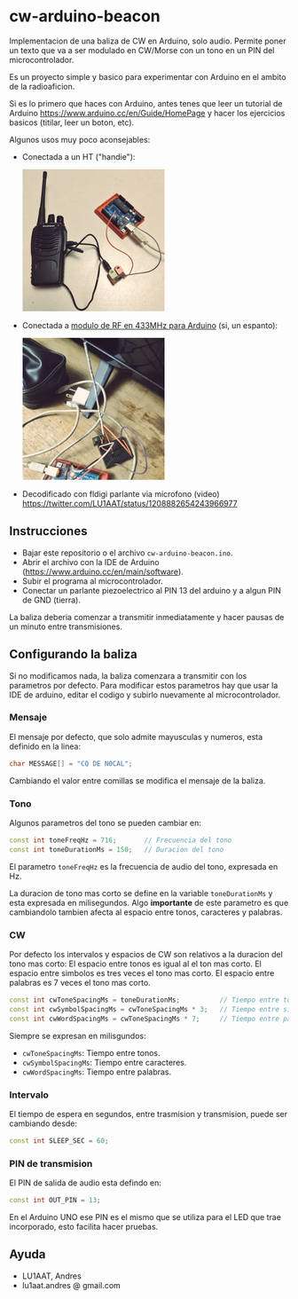 # cw-arduino-beacon

Implementacion de una baliza de CW en Arduino, solo audio. Permite poner un texto que va a ser modulado en CW/Morse con un tono en un PIN del microcontrolador.

Es un proyecto simple y basico para experimentar con Arduino en el ambito de la radioaficion.

Si es lo primero que haces con Arduino, antes tenes que leer un tutorial de Arduino https://www.arduino.cc/en/Guide/HomePage y hacer los ejercicios basicos (titilar, leer un boton, etc). 

Algunos usos muy poco aconsejables:

* Conectada a un HT ("handie"):

    <img src="https://github.com/lu1aat/cw-arduino-beacon/raw/master/ht-arduino-baofeng-888s.jpeg" width="256" height="256">

* Conectada a [modulo de RF en 433MHz para Arduino](https://naylampmechatronics.com/blog/32_comunicacion-inalambrica-con-modulos-de-rf-de.html) (si, un espanto):

    <img src="https://github.com/lu1aat/cw-arduino-beacon/raw/master/rf433-arduino-module.jpeg" width="256" height="256">

* Decodificado con fldigi parlante via microfono (video) https://twitter.com/LU1AAT/status/1208882654243966977


## Instrucciones

* Bajar este repositorio o el archivo `cw-arduino-beacon.ino`.
* Abrir el archivo con la IDE de Arduino (https://www.arduino.cc/en/main/software).
* Subir el programa al microcontrolador.
* Conectar un parlante piezoelectrico al PIN 13 del arduino y a algun PIN de GND (tierra).

La baliza deberia comenzar a transmitir inmediatamente y hacer pausas de un minuto entre transmisiones.


## Configurando la baliza

Si no modificamos nada, la baliza comenzara a transmitir con los parametros por defecto. Para modificar estos parametros hay que usar la IDE de arduino, editar el codigo y subirlo nuevamente al microcontrolador.

### Mensaje

El mensaje por defecto, que solo admite mayusculas y numeros, esta definido en la linea:

```c++
char MESSAGE[] = "CQ DE N0CAL";
```

Cambiando el valor entre comillas se modifica el mensaje de la baliza.

### Tono

Algunos parametros del tono se pueden cambiar en:

```c++
const int toneFreqHz = 716;       // Frecuencia del tono
const int toneDurationMs = 150;   // Duracion del tono
```

El parametro `toneFreqHz` es la frecuencia de audio del tono, expresada en Hz.

La duracion de tono mas corto se define en la variable `toneDurationMs` y esta expresada en milisegundos. Algo **importante** de este parametro es que cambiandolo tambien afecta al espacio entre tonos, caracteres y palabras.

### CW

Por defecto los intervalos y espacios de CW son relativos a la duracion del tono mas corto: El espacio entre tonos es igual al el ton mas corto. El espacio entre simbolos es tres veces el tono mas corto. El espacio entre palabras es 7 veces el tono mas corto.

```c++
const int cwToneSpacingMs = toneDurationMs;          // Tiempo entre tonos (en milisengundos)
const int cwSymbolSpacingMs = cwToneSpacingMs * 3;   // Tiempo entre simbolos (en milisengundos)
const int cwWordSpacingMs = cwToneSpacingMs * 7;     // Tiempo entre palabras (en milisengundos)
```

Siempre se expresan en milisgundos:

* `cwToneSpacingMs`: Tiempo entre tonos.
* `cwSymbolSpacingMs`: Tiempo entre caracteres.
* `cwWordSpacingMs`: Tiempo entre palabras.

### Intervalo

El tiempo de espera en segundos, entre trasmision y transmision, puede ser cambiando desde:

```c++
const int SLEEP_SEC = 60;
```

### PIN de transmision

El PIN de salida de audio esta defindo en:

```c++
const int OUT_PIN = 13;
```

En el Arduino UNO ese PIN es el mismo que se utiliza para el LED que trae incorporado, esto facilita hacer pruebas.


## Ayuda

- LU1AAT, Andres
- lu1aat.andres @ gmail.com